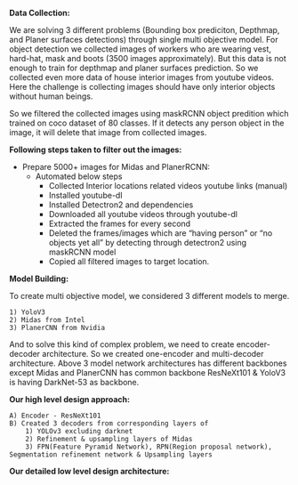 **Data Collection:**

We are solving 3 different problems (Bounding box prediciton, Depthmap, and Planer surfaces detections) through single multi objective model. For object detection we collected images of workers who are wearing vest, hard-hat, mask and boots (3500 images approximately). But this data is not enough to train for depthmap and planer surfaces prediction. So we collected even more data of house interior images from youtube videos. Here the challenge is collecting images should have only interior objects without human beings.

So we filtered the collected images using maskRCNN object predition which trained on coco dataset of 80 classes. If it detects any person object in the image, it will delete that image from collected images.

**Following steps taken to filter out the images:**

- Prepare 5000+ images for Midas and PlanerRCNN:
    - Automated below steps
        - Collected Interior locations related videos youtube links (manual)
        - Installed youtube-dl
        - Installed Detectron2 and dependencies 
        - Downloaded all youtube videos through youtube-dl
        - Extracted the frames for every second
        - Deleted the frames/images which are “having person” or “no objects yet all” by detecting through detectron2 using maskRCNN model
        - Copied all filtered images to target location.      

**Model Building:**

To create multi objective model, we considered 3 different models to merge.

    1) YoloV3
    2) Midas from Intel
    3) PlanerCNN from Nvidia
    
And to solve this kind of complex problem, we need to create encoder-decoder architecture. So we created one-encoder and multi-decoder architecture. Above 3 model network architectures has different backbones except Midas and PlanerCNN has common backbone ResNeXt101 & YoloV3 is having DarkNet-53 as backbone.

**Our high level design approach:**

    A) Encoder - ResNeXt101
    B) Created 3 decoders from corresponding layers of 
        1) YOLOv3 excluding darknet
        2) Refinement & upsampling layers of Midas 
        3) FPN(Feature Pyramid Network), RPN(Region proposal network), Segmentation refinement network & Upsampling layers

**Our detailed low level design architecture:**




